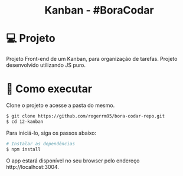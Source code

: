  <h1 align='center'>
Kanban - #BoraCodar
</h1>
 
 # 💻 Projeto
  Projeto Front-end de um Kanban, para organização de tarefas. Projeto desenvolvido utilizando JS puro.

# 🚀 Como executar

Clone o projeto e acesse a pasta do mesmo.

```bash
$ git clone https://github.com/rogerrm95/bora-codar-repo.git
$ cd 12-kanban
```
Para iniciá-lo, siga os passos abaixo:
```bash
# Instalar as dependências
$ npm install
```
O app estará disponível no seu browser pelo endereço http://localhost:3004.